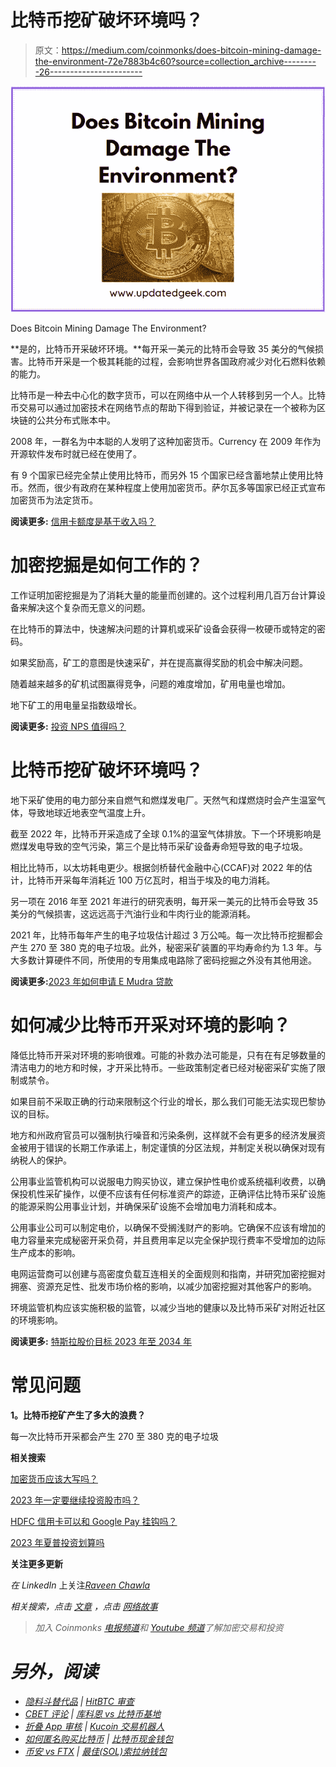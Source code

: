 # 比特币挖矿破坏环境吗？

> 原文：<https://medium.com/coinmonks/does-bitcoin-mining-damage-the-environment-72e7883b4c60?source=collection_archive---------26----------------------->

![](img/315cf5c6f8064be3922d02f71f1fc564.png)

Does Bitcoin Mining Damage The Environment?

**是的，比特币开采破坏环境。**每开采一美元的比特币会导致 35 美分的气候损害。比特币开采是一个极其耗能的过程，会影响世界各国政府减少对化石燃料依赖的能力。

比特币是一种去中心化的数字货币，可以在网络中从一个人转移到另一个人。比特币交易可以通过加密技术在网络节点的帮助下得到验证，并被记录在一个被称为区块链的公共分布式账本中。

2008 年，一群名为中本聪的人发明了这种加密货币。Currency 在 2009 年作为开源软件发布时就已经在使用了。

有 9 个国家已经完全禁止使用比特币，而另外 15 个国家已经含蓄地禁止使用比特币。然而，很少有政府在某种程度上使用加密货币。萨尔瓦多等国家已经正式宣布加密货币为法定货币。

**阅读更多:** [信用卡额度是基于收入吗？](https://updatedgeek.com/is-credit-card-limit-based-on-income/)

# 加密挖掘是如何工作的？

工作证明加密挖掘是为了消耗大量的能量而创建的。这个过程利用几百万台计算设备来解决这个复杂而无意义的问题。

在比特币的算法中，快速解决问题的计算机或采矿设备会获得一枚硬币或特定的密码。

如果奖励高，矿工的意图是快速采矿，并在提高赢得奖励的机会中解决问题。

随着越来越多的矿机试图赢得竞争，问题的难度增加，矿用电量也增加。

地下矿工的用电量呈指数级增长。

**阅读更多:** [投资 NPS 值得吗？](https://updatedgeek.com/is-investing-in-nps-worth-it/)

# 比特币挖矿破坏环境吗？

地下采矿使用的电力部分来自燃气和燃煤发电厂。天然气和煤燃烧时会产生温室气体，导致地球近地表空气温度上升。

截至 2022 年，比特币开采造成了全球 0.1%的温室气体排放。下一个环境影响是燃煤发电导致的空气污染，第三个是比特币采矿设备寿命短导致的电子垃圾。

相比比特币，以太坊耗电更少。根据剑桥替代金融中心(CCAF)对 2022 年的估计，比特币开采每年消耗近 100 万亿瓦时，相当于埃及的电力消耗。

另一项在 2016 年至 2021 年进行的研究表明，每开采一美元的比特币会导致 35 美分的气候损害，这远远高于汽油行业和牛肉行业的能源消耗。

2021 年，比特币每年产生的电子垃圾估计超过 3 万公吨。每一次比特币挖掘都会产生 270 至 380 克的电子垃圾。此外，秘密采矿装置的平均寿命约为 1.3 年。与大多数计算硬件不同，所使用的专用集成电路除了密码挖掘之外没有其他用途。

**阅读更多:**[2023 年如何申请 E Mudra 贷款](https://updatedgeek.com/how-to-apply-for-e-mudra-loan/)

# 如何减少比特币开采对环境的影响？

降低比特币开采对环境的影响很难。可能的补救办法可能是，只有在有足够数量的清洁电力的地方和时候，才开采比特币。一些政策制定者已经对秘密采矿实施了限制或禁令。

如果目前不采取正确的行动来限制这个行业的增长，那么我们可能无法实现巴黎协议的目标。

地方和州政府官员可以强制执行噪音和污染条例，这样就不会有更多的经济发展资金被用于错误的长期工作承诺上，制定谨慎的分区法规，并制定关税以确保对现有纳税人的保护。

公用事业监管机构可以说服电力购买协议，建立保护性电价或系统福利收费，以确保投机性采矿操作，以便不应该有任何标准资产的踪迹，正确评估比特币采矿设施的能源采购公用事业计划，并确保采矿设施不会增加电力消耗和成本。

公用事业公司可以制定电价，以确保不受搁浅财产的影响。它确保不应该有增加的电力容量来完成秘密开采负荷，并且费用率足以完全保护现行费率不受增加的边际生产成本的影响。

电网运营商可以创建与高密度负载互连相关的全面规则和指南，并研究加密挖掘对拥塞、资源充足性、批发市场价格的影响，以减少加密挖掘对其他客户的影响。

环境监管机构应该实施积极的监管，以减少当地的健康以及比特币采矿对附近社区的环境影响。

**阅读更多:** [特斯拉股价目标 2023 年至 2034 年](https://updatedgeek.com/tesla-stock-price-target/)

# 常见问题

**1。比特币挖矿产生了多大的浪费？**

每一次比特币开采都会产生 270 至 380 克的电子垃圾

**相关搜索**

[加密货币应该大写吗？](https://updatedgeek.com/should-cryptocurrency-be-capitalized/)

[2023 年一定要继续投资股市吗？](https://updatedgeek.com/keep-investing-in-the-stock-market/)

[HDFC 信用卡可以和 Google Pay 挂钩吗？](https://updatedgeek.com/hdfc-credit-card-be-linked-to-google-pay/)

[2023 年夏普投资划算吗](https://updatedgeek.com/is-sharp-investment-a-good-buy/)

**关注更多更新**

*在 LinkedIn* 上关注[*Raveen Chawla*](https://www.linkedin.com/in/raveen-chawla-02b3017b)

**相关搜索，点击* [*文章*](https://updatedgeek.com/) *，点击* [*网络故事*](https://updatedgeek.com/web-story-sitemap.xml)*

> *加入 Coinmonks [电报频道](https://t.me/coincodecap)和 [Youtube 频道](https://www.youtube.com/c/coinmonks/videos)了解加密交易和投资*

# *另外，阅读*

*   *[隐料斗替代品](/coinmonks/cryptohopper-alternatives-d67287b16d27) | [HitBTC 审查](/coinmonks/hitbtc-review-c5143c5d53c2)*
*   *[CBET 评论](https://coincodecap.com/cbet-casino-review) | [库科恩 vs 比特币基地](https://coincodecap.com/kucoin-vs-coinbase)*
*   *[折叠 App 审核](https://coincodecap.com/fold-app-review) | [Kucoin 交易机器人](/coinmonks/kucoin-trading-bot-automate-your-trades-8cf0ca2138e0)*
*   *[如何匿名购买比特币](https://coincodecap.com/buy-bitcoin-anonymously) | [比特币现金钱包](https://coincodecap.com/bitcoin-cash-wallets)*
*   *[币安 vs FTX](https://coincodecap.com/binance-vs-ftx) | [最佳(SOL)索拉纳钱包](https://coincodecap.com/solana-wallets)*
